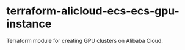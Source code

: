 # terraform-alicloud-ecs-ecs-gpu-instance
Terraform module for creating GPU clusters on Alibaba Cloud.

